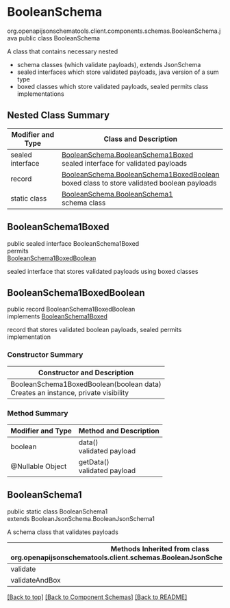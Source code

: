 # BooleanSchema
org.openapijsonschematools.client.components.schemas.BooleanSchema.java
public class BooleanSchema<br>

A class that contains necessary nested
- schema classes (which validate payloads), extends JsonSchema
- sealed interfaces which store validated payloads, java version of a sum type
- boxed classes which store validated payloads, sealed permits class implementations

## Nested Class Summary
| Modifier and Type | Class and Description |
| ----------------- | ---------------------- |
| sealed interface | [BooleanSchema.BooleanSchema1Boxed](#booleanschema1boxed)<br> sealed interface for validated payloads |
| record | [BooleanSchema.BooleanSchema1BoxedBoolean](#booleanschema1boxedboolean)<br> boxed class to store validated boolean payloads |
| static class | [BooleanSchema.BooleanSchema1](#booleanschema1)<br> schema class |

## BooleanSchema1Boxed
public sealed interface BooleanSchema1Boxed<br>
permits<br>
[BooleanSchema1BoxedBoolean](#booleanschema1boxedboolean)

sealed interface that stores validated payloads using boxed classes

## BooleanSchema1BoxedBoolean
public record BooleanSchema1BoxedBoolean<br>
implements [BooleanSchema1Boxed](#booleanschema1boxed)

record that stores validated boolean payloads, sealed permits implementation

### Constructor Summary
| Constructor and Description |
| --------------------------- |
| BooleanSchema1BoxedBoolean(boolean data)<br>Creates an instance, private visibility |

### Method Summary
| Modifier and Type | Method and Description |
| ----------------- | ---------------------- |
| boolean | data()<br>validated payload |
| @Nullable Object | getData()<br>validated payload |

## BooleanSchema1
public static class BooleanSchema1<br>
extends BooleanJsonSchema.BooleanJsonSchema1

A schema class that validates payloads

| Methods Inherited from class org.openapijsonschematools.client.schemas.BooleanJsonSchema.BooleanJsonSchema1 |
| ------------------------------------------------------------------ |
| validate                                                           |
| validateAndBox                                                     |

[[Back to top]](#top) [[Back to Component Schemas]](../../../README.md#Component-Schemas) [[Back to README]](../../../README.md)
